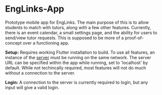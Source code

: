 # EngLinks-App

Prototype mobile app for EngLinks.  The main purpose of this is to allow students to match with tutors, along with a few other features.
Currently, there is an event calendar, a small settings page, and the ability for users to send/view tutor requests.  This is supposed to be more of a proof-of-concept over a functioning app.

**Setup:** Requires working Flutter installation to build.  To use all features, an instance of the [server](https://github.com/ebajec/EngLinks-App-Server) must be running on the same network. The server URL can be specified within the app while running, set to 'localhost' by default.  While not techincally required, most features will not do much without a connection to the server.

**Login:** A connection to the server is currently required to login, but any input will give a valid login. 




